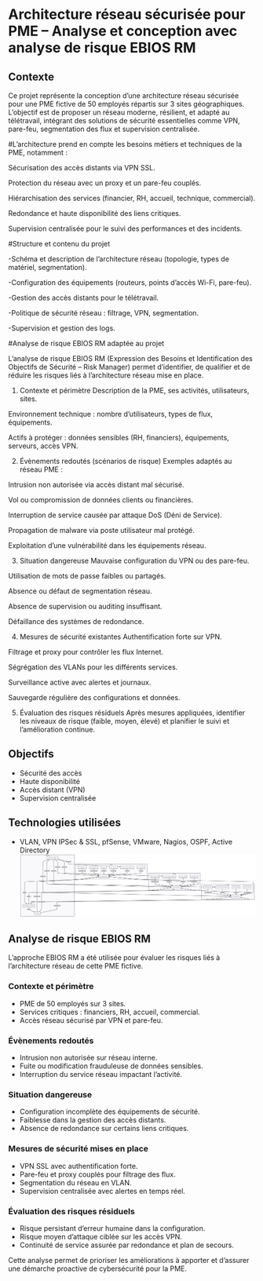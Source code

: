 # Architecture réseau sécurisée pour PME – Analyse et conception avec analyse de risque EBIOS RM

## Contexte
Ce projet représente la conception d’une architecture réseau sécurisée pour une PME fictive de 50 employés répartis sur 3 sites géographiques. L’objectif est de proposer un réseau moderne, résilient, et adapté au télétravail, intégrant des solutions de sécurité essentielles comme VPN, pare-feu, segmentation des flux et supervision centralisée.

#L’architecture prend en compte les besoins métiers et techniques de la PME, notamment :

Sécurisation des accès distants via VPN SSL.

Protection du réseau avec un proxy et un pare-feu couplés.

Hiérarchisation des services (financier, RH, accueil, technique, commercial).

Redondance et haute disponibilité des liens critiques.

Supervision centralisée pour le suivi des performances et des incidents.

#Structure et contenu du projet

-Schéma et description de l’architecture réseau (topologie, types de matériel, segmentation).

-Configuration des équipements (routeurs, points d’accès Wi-Fi, pare-feu).

-Gestion des accès distants pour le télétravail.

-Politique de sécurité réseau : filtrage, VPN, segmentation.

-Supervision et gestion des logs.

#Analyse de risque EBIOS RM adaptée au projet

L’analyse de risque EBIOS RM (Expression des Besoins et Identification des Objectifs de Sécurité – Risk Manager) permet d’identifier, de qualifier et de réduire les risques liés à l’architecture réseau mise en place.

1. Contexte et périmètre
Description de la PME, ses activités, utilisateurs, sites.

Environnement technique : nombre d’utilisateurs, types de flux, équipements.

Actifs à protéger : données sensibles (RH, financiers), équipements, serveurs, accès VPN.

2. Évènements redoutés (scénarios de risque)
Exemples adaptés au réseau PME :

Intrusion non autorisée via accès distant mal sécurisé.

Vol ou compromission de données clients ou financières.

Interruption de service causée par attaque DoS (Déni de Service).

Propagation de malware via poste utilisateur mal protégé.

Exploitation d’une vulnérabilité dans les équipements réseau.

3. Situation dangereuse
Mauvaise configuration du VPN ou des pare-feu.

Utilisation de mots de passe faibles ou partagés.

Absence ou défaut de segmentation réseau.

Absence de supervision ou auditing insuffisant.

Défaillance des systèmes de redondance.

4. Mesures de sécurité existantes
Authentification forte sur VPN.

Filtrage et proxy pour contrôler les flux Internet.

Ségrégation des VLANs pour les différents services.

Surveillance active avec alertes et journaux.

Sauvegarde régulière des configurations et données.

5. Évaluation des risques résiduels
Après mesures appliquées, identifier les niveaux de risque (faible, moyen, élevé) et planifier le suivi et l’amélioration continue.

## Objectifs
- Sécurité des accès
- Haute disponibilité
- Accès distant (VPN)
- Supervision centralisée

## Technologies utilisées
- VLAN, VPN IPSec & SSL, pfSense, VMware, Nagios, OSPF, Active Directory
![image alt](https://github.com/thooo-afk/architecture-reseau-pme/blob/main/schema.png?raw=true)

## Analyse de risque EBIOS RM

L’approche EBIOS RM a été utilisée pour évaluer les risques liés à l’architecture réseau de cette PME fictive.

### Contexte et périmètre

- PME de 50 employés sur 3 sites.
- Services critiques : financiers, RH, accueil, commercial.
- Accès réseau sécurisé par VPN et pare-feu.

### Évènements redoutés

- Intrusion non autorisée sur réseau interne.
- Fuite ou modification frauduleuse de données sensibles.
- Interruption du service réseau impactant l’activité.

### Situation dangereuse

- Configuration incomplète des équipements de sécurité.
- Faiblesse dans la gestion des accès distants.
- Absence de redondance sur certains liens critiques.

### Mesures de sécurité mises en place

- VPN SSL avec authentification forte.
- Pare-feu et proxy couplés pour filtrage des flux.
- Segmentation du réseau en VLAN.
- Supervision centralisée avec alertes en temps réel.

### Évaluation des risques résiduels

- Risque persistant d’erreur humaine dans la configuration.
- Risque moyen d’attaque ciblée sur les accès VPN.
- Continuité de service assurée par redondance et plan de secours.

Cette analyse permet de prioriser les améliorations à apporter et d’assurer une démarche proactive de cybersécurité pour la PME.
